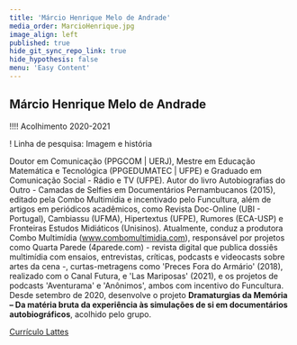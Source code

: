 ```yaml
---
title: 'Márcio Henrique Melo de Andrade'
media_order: MarcioHenrique.jpg
image_align: left
published: true
hide_git_sync_repo_link: true
hide_hypothesis: false
menu: 'Easy Content'
---
```


## Márcio Henrique Melo de Andrade

!!!! Acolhimento 2020-2021

! Linha de pesquisa: Imagem e história

Doutor em Comunicação (PPGCOM | UERJ), Mestre em Educação Matemática e Tecnológica (PPGEDUMATEC | UFPE) e Graduado em Comunicação Social - Rádio e TV (UFPE). Autor do livro Autobiografias do Outro - Camadas de Selfies em Documentários Pernambucanos (2015), editado pela Combo Multimídia e incentivado pelo Funcultura, além de artigos em periódicos acadêmicos, como Revista Doc-Online (UBI - Portugal), Cambiassu (UFMA), Hipertextus (UFPE), Rumores (ECA-USP) e Fronteiras Estudos Midiáticos (Unisinos). Atualmente, conduz a produtora Combo Multimídia (www.combomultimidia.com), responsável por projetos como Quarta Parede (4parede.com) - revista digital que publica dossiês multimídia com ensaios, entrevistas, críticas, podcasts e videocasts sobre artes da cena -, curtas-metragens como 'Preces Fora do Armário' (2018), realizado com o Canal Futura, e 'Las Mariposas' (2021), e os projetos de podcasts 'Aventurama' e 'Anônimos', ambos com incentivo do Funcultura. Desde setembro de 2020, desenvolve o projeto **Dramaturgias da Memória – Da matéria bruta da experiência às simulações de si em documentários autobiográficos**, acolhido pelo grupo.

[Currículo Lattes](http://lattes.cnpq.br/4052805539378511?classes=btn,btn-primary,btn-lg&target=_blank)